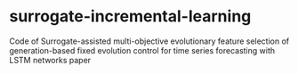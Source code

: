 # surrogate-incremental-learning
Code of Surrogate-assisted multi-objective evolutionary feature selection of generation-based fixed evolution control for time series forecasting with LSTM networks paper
